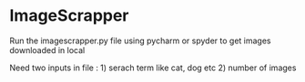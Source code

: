 # ImageScrapper
Run the imagescrapper.py file using pycharm or spyder to get images downloaded in local 

Need two inputs in file :  1) serach term like cat, dog etc 2) number of images
